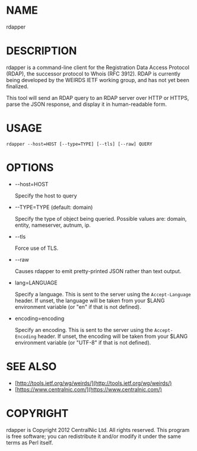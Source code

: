 # NAME

rdapper

# DESCRIPTION

rdapper is a command-line client for the Registration Data Access Protocol
(RDAP), the successor protocol to Whois (RFC 3912). RDAP is currently being
developed by the WEIRDS IETF working group, and has not yet been finalized.

This tool will send an RDAP query to an RDAP server over HTTP or HTTPS, parse
the JSON response, and display it in human-readable form.

# USAGE

    rdapper --host=HOST [--type=TYPE] [--tls] [--raw] QUERY

# OPTIONS

- \--host=HOST

    Specify the host to query

- \--TYPE=TYPE (default: domain)

    Specify the type of object being queried. Possible values are: domain, entity,
    nameserver, autnum, ip.

- \--tls

    Force use of TLS.

- \--raw

    Causes rdapper to emit pretty-printed JSON rather than text output.

- lang=LANGUAGE

    Specify a language. This is sent to the server using the `Accept-Language`
    header. If unset, the language will be taken from your $LANG environment
    variable (or "en" if that is not defined).

- encoding=encoding

    Specify an encoding. This is sent to the server using the `Accept-Encoding`
    header. If unset, the encoding will be taken from your $LANG environment
    variable (or "UTF-8" if that is not defined).

# SEE ALSO

- [http://tools.ietf.org/wg/weirds/](http://tools.ietf.org/wg/weirds/)
- [https://www.centralnic.com/](https://www.centralnic.com/)

# COPYRIGHT

rdapper is Copyright 2012 CentralNic Ltd. All rights reserved. This program is
free software; you can redistribute it and/or modify it under the same terms as
Perl itself.
